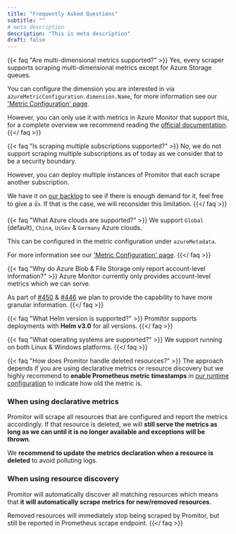 ```yaml
---
title: "Frequently Asked Questions"
subtitle: ""
# meta description
description: "This is meta description"
draft: false
---
```



{{< faq "Are multi-dimensional metrics supported?" >}}
Yes, every scraper supports scraping multi-dimensional metrics except for
Azure Storage queues.

You can configure the dimension you are interested in via
`azureMetricConfiguration.dimension.Name`, for more information see
our ['Metric Configuration' page](/configuration/v1.x/metrics/#metrics).

However, you can only use it with metrics in Azure Monitor that support this,
for a complete overview we recommend reading the
[official documentation](https://docs.microsoft.com/en-us/azure/azure-monitor/platform/metrics-supported).
{{</ faq >}}

{{< faq "Is scraping multiple subscriptions supported?" >}}
No, we do not support scraping multiple subscriptions as of today as we consider that to be a security boundary.

However, you can deploy multiple instances of Promitor that each scrape another subscription.

We have it on [our backlog](https://github.com/tomkerkhove/promitor/issues/761) to see if there is
 enough demand for it, feel free to give a :+1:. If that is the case, we will reconsider this limitation.
{{</ faq >}}

{{< faq "What Azure clouds are supported?" >}}
We support `Global` (default), `China`, `UsGov` & `Germany` Azure clouds.

This can be configured in the metric configuration under `azureMetadata`.

For more information see our ['Metric Configuration' page](https://docs.promitor.io/configuration/v2.x/metrics/#metrics).
{{</ faq >}}

{{< faq "Why do Azure Blob & File Storage only report account-level information?" >}}
Azure Monitor currently only provides account-level metrics which we can serve.

As part of [#450](https://github.com/tomkerkhove/promitor/issues/450) &
 [#446](https://github.com/tomkerkhove/promitor/issues/446) we plan to provide the capability to have more granular information.
{{</ faq >}}

{{< faq "What Helm version is supported?" >}}
Promitor supports deployments with **Helm v3.0** for all versions.
{{</ faq >}}

{{< faq "What operating systems are supported?" >}}
We support running on both Linux & Windows platforms.
{{</ faq >}}

{{< faq "How does Promitor handle deleted resources?" >}}
The approach depends if you are using declarative metrics or resource discovery but we highly recommend to
 **enable Prometheus metric timestamps** in [our runtime configuration](/configuration/v2.x/runtime/scraper/#prometheus-scraping-endpoint)
  to indicate how old the metric is.

### When using declarative metrics

Promitor will scrape all resources that are configured and report the metrics accordingly. If that resource is deleted,
 we will **still serve the metrics as long as we can until it is no longer available and exceptions will be thrown**.

We **recommend to update the metrics declaration when a resource is deleted** to avoid polluting logs.

### When using resource discovery

Promitor will automatically discover all matching resources which means that **it will automatically scrape metrics for
 new/removed resources**.

Removed resources will immediately stop being scraped by Promitor, but still be reported in Prometheus scrape endpoint.
{{</ faq >}}